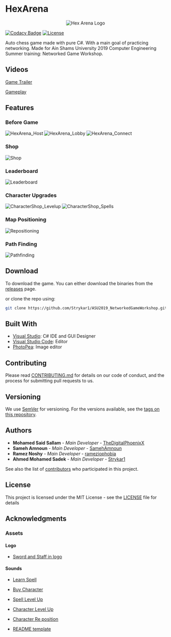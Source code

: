 # HexArena

<p align="center">
  <img src="ASU2019_NetworkedGameWorkshop\assets\Logo.ico" alt="Hex Arena Logo"/>
</p>

[![Codacy Badge](https://api.codacy.com/project/badge/Grade/4ee9e4cff2fd4573affdd6a02d152efb)](https://www.codacy.com/manual/TheDigitalPhoenixX/ASU2019_NetworkedGameWorkshop?utm_source=github.com&amp;utm_medium=referral&amp;utm_content=Strykar1/ASU2019_NetworkedGameWorkshop&amp;utm_campaign=Badge_Grade)
[![License][license-image]][license-url]

Auto chess game made with pure C#. With a main goal of practicing networking. Made for Ain Shams University 2019 Computer Engineering Summer training: Networked Game Workshop.

## Videos

[Game Trailer](http://www.youtube.com/watch?v=BZIMd7p6Uuo)

[Gameplay](http://www.youtube.com/watch?v=xg4h0EkjJoE)

## Features

### Before Game

![HexArena_Host](docs/images/HexArena_Host.jpg)
![HexArena_Lobby](docs/images/HexArena_Lobby.jpg)
![HexArena_Connect](docs/images/HexArena_Connect.jpg)

### Shop

![Shop](docs/images/Shop.gif)

### Leaderboard

![Leaderboard](docs/images/Leaderboard.gif)

### Character Upgrades

![CharacterShop_Levelup](docs/images/CharacterShop_Levelup.gif)
![CharacterShop_Spells](docs/images/CharacterShop_Spells.gif)

### Map Positioning

![Repositioning](docs/images/Repositioning.gif)

### Path Finding

![Pathfinding](docs/images/Pathfinding.gif)

## Download

To download the game. You can either download the binaries from the [releases](https://github.com/Strykar1/ASU2019_NetworkedGameWorkshop/releases) page.

or clone the repo using:

```sh
git clone https://github.com/Strykar1/ASU2019_NetworkedGameWorkshop.git
```

## Built With

* [Visual Studio](https://visualstudio.microsoft.com/): C# IDE and GUI Designer
* [Visual Studio Code](https://code.visualstudio.com/): Editor
* [PhotoPea](https://www.photopea.com/): Image editor

## Contributing

Please read [CONTRIBUTING.md](https://gist.github.com/PurpleBooth/b24679402957c63ec426) for details on our code of conduct, and the process for submitting pull requests to us.

## Versioning

We use [SemVer](http://semver.org/) for versioning. For the versions available, see the [tags on this repository](https://github.com/Strykar1/ASU2019_NetworkedGameWorkshop/tags).

## Authors

* **Mohamed Said Sallam** - *Main Developer* - [TheDigitalPhoenixX](https://github.com/TheDigitalPhoenixX)
* **Sameh Amnoun** - *Main Developer* - [SamehAmnoun](https://github.com/SamehAmnoun)
* **Ramez Noshy** - *Main Developer* - [rameziophobia](https://github.com/rameziophobia)
* **Ahmed Mohamed Sadek** - *Main Developer* - [Strykar1](https://github.com/Strykar1)

See also the list of [contributors](https://github.com/Strykar1/ASU2019_NetworkedGameWorkshop/contributors) who participated in this project.

## License

This project is licensed under the MIT License - see the [LICENSE](LICENSE) file for details

## Acknowledgments

### Assets

#### Logo

* [Sword and Staff in logo](https://0x72.itch.io/dungeontileset-ii)

#### Sounds

* [Learn Spell](https://freesound.org/people/deleted_user_3277771/sounds/176741/)
* [Buy Character](https://freesound.org/people/DWOBoyle/sounds/140382/)
* [Spell Level Up](https://freesound.org/people/SypherZent/sounds/420676/)
* [Character Level Up](https://opengameart.org/content/level-up-power-up-coin-get-13-sounds, "Rise03")
* [Character Re position](https://freesound.org/people/moogy73/sounds/425699/)

* [README template](https://gist.github.com/PurpleBooth/109311bb0361f32d87a2)

[license-image]: https://img.shields.io/badge/License-MIT-brightgreen.svg
[license-url]: https://opensource.org/licenses/MIT
